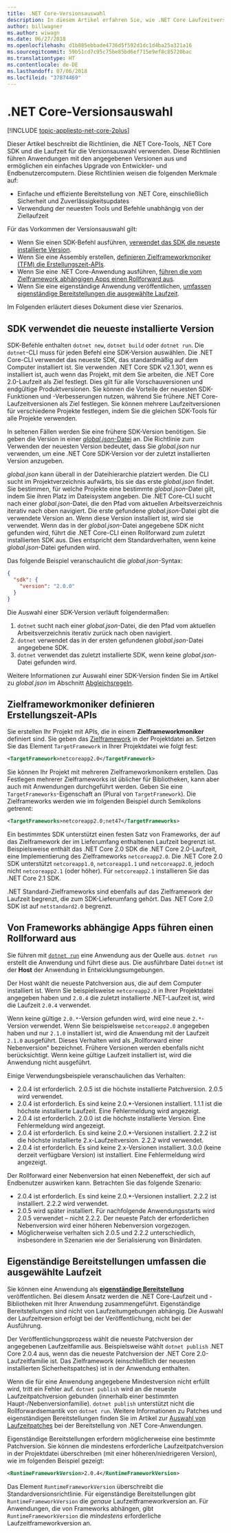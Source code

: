 ```yaml
---
title: .NET Core-Versionsauswahl
description: In diesem Artikel erfahren Sie, wie .NET Core Laufzeitversionen für Ihr Programm sucht und auswählt.
author: billwagner
ms.author: wiwagn
ms.date: 06/27/2018
ms.openlocfilehash: d1b885ebbade4736d5f592d1dc1d4ba25a321a16
ms.sourcegitcommit: 59b51cd7c95c75be85bd6ef715e9ef8c85720bac
ms.translationtype: HT
ms.contentlocale: de-DE
ms.lasthandoff: 07/06/2018
ms.locfileid: "37874469"
---
```

# <a name="net-core-version-selection"></a>.NET Core-Versionsauswahl

[!INCLUDE [topic-appliesto-net-core-2plus](../../../includes/topic-appliesto-net-core-2plus.md)]

Dieser Artikel beschreibt die Richtlinien, die .NET Core-Tools, .NET Core SDK und die Laufzeit für die Versionsauswahl verwenden. Diese Richtlinien führen Anwendungen mit den angegebenen Versionen aus und ermöglichen ein einfaches Upgrade von Entwickler- und Endbenutzercomputern. Diese Richtlinien weisen die folgenden Merkmale auf:

- Einfache und effiziente Bereitstellung von .NET Core, einschließlich Sicherheit und Zuverlässigkeitsupdates
- Verwendung der neuesten Tools und Befehle unabhängig von der Ziellaufzeit

Für das Vorkommen der Versionsauswahl gilt:

- Wenn Sie einen SDK-Befehl ausführen, [verwendet das SDK die neueste installierte Version](#the-sdk-uses-the-latest-installed-version).
- Wenn Sie eine Assembly erstellen, [definieren Zielframeworkmoniker (TFM) die Erstellungszeit-APIs](#target-framework-monikers-define-build-time-apis).
- Wenn Sie eine .NET Core-Anwendung ausführen, [führen die vom Zielframework abhängigen Apps einen Rollforward aus](#framework-dependent-apps-roll-forward).
- Wenn Sie eine eigenständige Anwendung veröffentlichen, [umfassen eigenständige Bereitstellungen die ausgewählte Laufzeit](#self-contained-deployments-include-the-selected-runtime).

Im Folgenden erläutert dieses Dokument diese vier Szenarios.

## <a name="the-sdk-uses-the-latest-installed-version"></a>SDK verwendet die neueste installierte Version

SDK-Befehle enthalten `dotnet new`, `dotnet build` oder `dotnet run`. Die `dotnet`-CLI muss für jeden Befehl eine SDK-Version auswählen. Die .NET Core-CLI verwendet das neueste SDK, das standardmäßig auf dem Computer installiert ist. Sie verwenden .NET Core SDK v2.1.301, wenn es installiert ist, auch wenn das Projekt, mit dem Sie arbeiten, die .NET Core 2.0-Laufzeit als Ziel festlegt. Dies gilt für alle Vorschauversionen und endgültige Produktversionen. Sie können die Vorteile der neuesten SDK-Funktionen und -Verbesserungen nutzen, während Sie frühere .NET Core-Laufzeitversionen als Ziel festlegen. Sie können mehrere Laufzeitversionen für verschiedene Projekte festlegen, indem Sie die gleichen SDK-Tools für alle Projekte verwenden.

In seltenen Fällen werden Sie eine frühere SDK-Version benötigen. Sie geben die Version in einer [*global.json*-Datei](../tools/global-json.md) an. Die Richtlinie zum Verwenden der neuesten Version bedeutet, dass Sie *global.json* nur verwenden, um eine .NET Core SDK-Version vor der zuletzt installierten Version anzugeben.

*global.json* kann überall in der Dateihierarchie platziert werden. Die CLI sucht im Projektverzeichnis aufwärts, bis sie das erste *global.json* findet. Sie bestimmen, für welche Projekte eine bestimmte *global.json*-Datei gilt, indem Sie ihren Platz im Dateisystem angeben. Die .NET Core-CLI sucht nach einer *global.json*-Datei, die den Pfad vom aktuellen Arbeitsverzeichnis iterativ nach oben navigiert. Die erste gefundene *global.json*-Datei gibt die verwendete Version an. Wenn diese Version installiert ist, wird sie verwendet. Wenn das in der *global.json*-Datei angegebene SDK nicht gefunden wird, führt die .NET Core-CLI einen Rollforward zum zuletzt installierten SDK aus. Dies entspricht dem Standardverhalten, wenn keine *global.json*-Datei gefunden wird.

Das folgende Beispiel veranschaulicht die *global.json*-Syntax:

``` json
{
  "sdk": {
    "version": "2.0.0"
  }
}
```

Die Auswahl einer SDK-Version verläuft folgendermaßen:

1. `dotnet` sucht nach einer *global.json*-Datei, die den Pfad vom aktuellen Arbeitsverzeichnis iterativ zurück nach oben navigiert.
1. `dotnet` verwendet das in der ersten gefundenen *global.json*-Datei angegebene SDK.
1. `dotnet` verwendet das zuletzt installierte SDK, wenn keine *global.json*-Datei gefunden wird.

Weitere Informationen zur Auswahl einer SDK-Version finden Sie im Artikel zu *global.json* im Abschnitt [Abgleichsregeln](../tools/global-json.md).

## <a name="target-framework-monikers-define-build-time-apis"></a>Zielframeworkmoniker definieren Erstellungszeit-APIs

Sie erstellen Ihr Projekt mit APIs, die in einem **Zielframeworkmoniker** definiert sind. Sie geben das [Zielframework](../../standard/frameworks.md) in der Projektdatei an. Setzen Sie das Element `TargetFramework` in Ihrer Projektdatei wie folgt fest:

``` xml
<TargetFramework>netcoreapp2.0</TargetFramework>
```

Sie können Ihr Projekt mit mehreren Zielframeworkmonikern erstellen. Das Festlegen mehrerer Zielframeworks ist üblicher für Bibliotheken, kann aber auch mit Anwendungen durchgeführt werden. Geben Sie eine `TargetFrameworks`-Eigenschaft an (Plural von `TargetFramework`). Die Zielframeworks werden wie im folgenden Beispiel durch Semikolons getrennt:

``` xml
<TargetFrameworks>netcoreapp2.0;net47</TargetFrameworks>
```

Ein bestimmtes SDK unterstützt einen festen Satz von Frameworks, der auf das Zielframework der im Lieferumfang enthaltenen Laufzeit begrenzt ist. Beispielsweise enthält das .NET Core 2.0 SDK die .NET Core 2.0-Laufzeit, eine Implementierung des Zielframeworks `netcoreapp2.0`. Die .NET Core 2.0 SDK unterstützt `netcoreapp1.0`, `netcoreapp1.1` und `netcoreapp2.0`, jedoch nicht `netcoreapp2.1` (oder höher). Für `netcoreapp2.1` installieren Sie das .NET Core 2.1 SDK.

.NET Standard-Zielframeworks sind ebenfalls auf das Zielframework der Laufzeit begrenzt, die zum SDK-Lieferumfang gehört. Das .NET Core 2.0 SDK ist auf `netstandard2.0` begrenzt.

## <a name="framework-dependent-apps-roll-forward"></a>Von Frameworks abhängige Apps führen einen Rollforward aus

Sie führen mit [`dotnet run`](../tools/dotnet-run.md) eine Anwendung aus der Quelle aus. `dotnet run` erstellt die Anwendung und führt diese aus. Die ausführbare Datei `dotnet` ist der **Host** der Anwendung in Entwicklungsumgebungen.

Der Host wählt die neueste Patchversion aus, die auf dem Computer installiert ist. Wenn Sie beispielsweise `netcoreapp2.0` in Ihrer Projektdatei angegeben haben und `2.0.4` die zuletzt installierte .NET-Laufzeit ist, wird die Laufzeit `2.0.4` verwendet.

Wenn keine gültige `2.0.*`-Version gefunden wird, wird eine neue `2.*`-Version verwendet. Wenn Sie beispielsweise `netcoreapp2.0` angegeben haben und nur `2.1.0` installiert ist, wird die Anwendung mit der Laufzeit `2.1.0` ausgeführt. Dieses Verhalten wird als „Rollforward einer Nebenversion“ bezeichnet. Frühere Versionen werden ebenfalls nicht berücksichtigt. Wenn keine gültige Laufzeit installiert ist, wird die Anwendung nicht ausgeführt.

Einige Verwendungsbeispiele veranschaulichen das Verhalten:

- 2.0.4 ist erforderlich. 2.0.5 ist die höchste installierte Patchversion. 2.0.5 wird verwendet.
- 2.0.4 ist erforderlich. Es sind keine 2.0.*-Versionen installiert. 1.1.1 ist die höchste installierte Laufzeit. Eine Fehlermeldung wird angezeigt.
- 2.0.4 ist erforderlich. 2.0.0 ist die höchste installierte Version. Eine Fehlermeldung wird angezeigt.
- 2.0.4 ist erforderlich. Es sind keine 2.0.*-Versionen installiert. 2.2.2 ist die höchste installierte 2.x-Laufzeitversion. 2.2.2 wird verwendet.
- 2.0.4 ist erforderlich. Es sind keine 2.x-Versionen installiert. 3.0.0 (keine derzeit verfügbare Version) ist installiert. Eine Fehlermeldung wird angezeigt.

Der Rollforward einer Nebenversion hat einen Nebeneffekt, der sich auf Endbenutzer auswirken kann. Betrachten Sie das folgende Szenario:

- 2.0.4 ist erforderlich. Es sind keine 2.0.*-Versionen installiert. 2.2.2 ist installiert. 2.2.2 wird verwendet.
- 2.0.5 wird später installiert. Für nachfolgende Anwendungsstarts wird 2.0.5 verwendet – nicht 2.2.2. Der neueste Patch der erforderlichen Nebenversion wird einer höheren Nebenversion vorgezogen.
- Möglicherweise verhalten sich 2.0.5 und 2.2.2 unterschiedlich, insbesondere in Szenarien wie der Serialisierung von Binärdaten.

## <a name="self-contained-deployments-include-the-selected-runtime"></a>Eigenständige Bereitstellungen umfassen die ausgewählte Laufzeit

Sie können eine Anwendung als [**eigenständige Bereitstellung**](../deploying/index.md#self-contained-deployments-scd) veröffentlichen. Bei diesem Ansatz werden die .NET Core-Laufzeit und -Bibliotheken mit Ihrer Anwendung zusammengeführt. Eigenständige Bereitstellungen sind nicht von Laufzeitumgebungen abhängig. Die Auswahl der Laufzeitversion erfolgt bei der Veröffentlichung, nicht bei der Ausführung.

Der Veröffentlichungsprozess wählt die neueste Patchversion der angegebenen Laufzeitfamilie aus. Beispielsweise wählt `dotnet publish` .NET Core 2.0.4 aus, wenn das die neueste Patchversion der .NET Core 2.0-Laufzeitfamilie ist. Das Zielframework (einschließlich der neuesten installierten Sicherheitspatches) ist in der Anwendung enthalten.

Wenn die für eine Anwendung angegebene Mindestversion nicht erfüllt wird, tritt ein Fehler auf. `dotnet publish` wird an die neueste Laufzeitpatchversion gebunden (innerhalb einer bestimmten Haupt-/Nebenversionfamilie). `dotnet publish` unterstützt nicht die Rollforwardsemantik von `dotnet run`. Weitere Informationen zu Patches und eigenständigen Bereitstellungen finden Sie im Artikel zur [Auswahl von Laufzeitpatches](../deploying/runtime-patch-selection.md) bei der Bereitstellung von .NET Core-Anwendungen.

Eigenständige Bereitstellungen erfordern möglicherweise eine bestimmte Patchversion. Sie können die mindestens erforderliche Laufzeitpatchversion in der Projektdatei überschreiben (mit einer höheren/niedrigeren Version), wie im folgenden Beispiel gezeigt:

``` xml
<RuntimeFrameworkVersion>2.0.4</RuntimeFrameworkVersion>
```

Das Element `RuntimeFrameworkVersion` überschreibt die Standardversionsrichtlinie. Für eigenständige Bereitstellungen gibt `RuntimeFrameworkVersion` die *genaue* Laufzeitframeworkversion an. Für Anwendungen, die von Frameworks abhängen, gibt `RuntimeFrameworkVersion` die *mindestens* erforderliche Laufzeitframeworkversion an.
